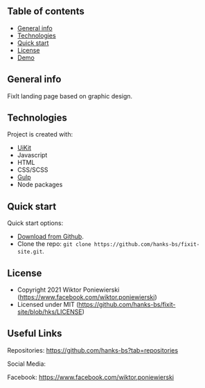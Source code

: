 ## Table of contents
* [General info](#general-info)
* [Technologies](#technologies)
* [Quick start](#quick-start)
* [License](#License)
* [Demo](https://hanks-bs.github.io/glass-template/)

## General info
FixIt landing page based on graphic design.
	
## Technologies
Project is created with:
* <a href="https://getuikit.com/">UiKit</a>
* Javascript
* HTML
* CSS/SCSS
* <a href="https://gulpjs.com/">Gulp</a>
* Node packages
	
## Quick start

Quick start options:

- [Download from Github](https://github.com/hanks-bs/fixit-site.git).
- Clone the repo: `git clone https://github.com/hanks-bs/fixit-site.git`.

<!-- LICENSE -->
## License
- Copyright 2021 Wiktor Poniewierski (https://www.facebook.com/wiktor.poniewierski)
- Licensed under MIT (https://github.com/hanks-bs/fixit-site/blob/hks/LICENSE)

## Useful Links

Repositories: <https://github.com/hanks-bs?tab=repositories>

Social Media:

Facebook: <https://www.facebook.com/wiktor.poniewierski>
